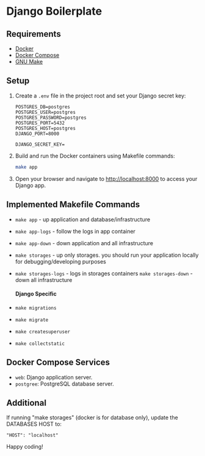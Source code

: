 # Django Boilerplate

## Requirements

- [Docker](https://www.docker.com/get-started)
- [Docker Compose](https://docs.docker.com/compose/install/)
- [GNU Make](https://www.gnu.org/software/make/)

## Setup

1. Create a `.env` file in the project root and set your Django secret key:

    ```
   POSTGRES_DB=postgres
   POSTGRES_USER=postgres
   POSTGRES_PASSWORD=postgres
   POSTGRES_PORT=5432
   POSTGRES_HOST=postgres
   DJANGO_PORT=8000
   
   DJANGO_SECRET_KEY=
    ```

2. Build and run the Docker containers using Makefile commands:

    ```bash
   make app
    ```

3. Open your browser and navigate to [http://localhost:8000](http://localhost:8000) to access your Django app.

## Implemented Makefile Commands

* `make app` - up application and database/infrastructure
* `make app-logs` - follow the logs in app container
* `make app-down` - down application and all infrastructure
* `make storages` - up only storages. you should run your application locally for debugging/developing purposes
* `make storages-logs` - logs in storages containers
  `make storages-down` - down all infrastructure

  #### Django Specific

* `make migrations`
* `make migrate`
* `make createsuperuser`
* `make collectstatic`

## Docker Compose Services

- `web`: Django application server.
- `postgree`: PostgreSQL database server.



## Additional

If running "make storages" (docker is for database only), update the DATABASES HOST to:

```
"HOST": "localhost"
```

Happy coding!
